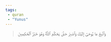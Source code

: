 ```yaml
---
tags: 
 - quran 
 - "Yunus"
---
```


> وَٱتَّبِعۡ مَا يُوحَىٰٓ إِلَيۡكَ وَٱصۡبِرۡ حَتَّىٰ يَحۡكُمَ ٱللَّهُۚ وَهُوَ خَيۡرُ ٱلۡحَٰكِمِينَ

